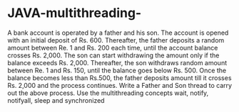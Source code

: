 # JAVA-multithreading-


 A bank account is operated by a father and his son. The account is opened with an initial deposit of Rs. 600. Thereafter, the father deposits a random amount between Re. 1 and Rs. 200 each time, until the account balance crosses Rs. 2,000. The son can start withdrawing the amount only if the balance exceeds Rs. 2,000. Thereafter, the son withdraws random amount between Re. 1 and Rs. 150, until the balance goes below Rs. 500. Once the balance becomes less than Rs.500, the father deposits amount till it crosses Rs. 2,000 and the process continues. Write a Father and Son thread to carry out the above process. Use the multithreading concepts wait, notify, notifyall, sleep and synchronized
